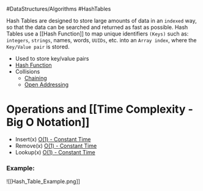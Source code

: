 #DataStructures/Algorithms #HashTables

Hash Tables are designed to store large amounts of data in an `indexed` way, so that the data can be searched and returned as fast as possible. Hash Tables use a [[Hash Function]] to map unique identifiers `(Keys)` such as: `integers`, `strings`, names, words, `UUIDs`, etc. into an `Array index`, where the `Key/Value pair` is stored. 

- Used to store key/value pairs
- [Hash Function](Hash%20Function.md)
- Collisions
	- [Chaining](Chaining.md)
	- [Open Addressing](Open%20Addressing.md)

# Operations and [[Time Complexity - Big O Notation]]

- Insert(x) [O(1) - Constant Time](Time%20Complexity%20-%20Big%20O%20Notation.md#O%201%20-%20Constant%20Time)
- Remove(x) [O(1) - Constant Time](Time%20Complexity%20-%20Big%20O%20Notation.md#O%201%20-%20Constant%20Time)
- Lookup(x) [O(1) - Constant Time](Time%20Complexity%20-%20Big%20O%20Notation.md#O%201%20-%20Constant%20Time)

### Example:
![[Hash_Table_Example.png]]